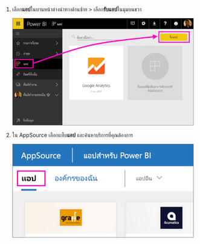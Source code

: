 1. เลือก**แอป**ในบานหน้าต่างนำทางด้านซ้าย > เลือก**รับแอป**ในมุมบนขวา
   
     ![ไอคอนรับแอป](./media/powerbi-service-apps-get-more-apps/power-bi-service-apps-get-apps-1-app-line.png)
2. ใน AppSource เลือกแท็บ**แอป** และค้นหาบริการที่คุณต้องการ
   
    ![แท็บแอปใน AppSource](./media/powerbi-service-apps-get-more-apps/power-bi-appsource-apps.png)

